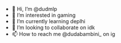 - 👋 Hi, I’m @dudmlp
- 👀 I’m interested in gaming
- 🌱 I’m currently learning deplhi
- 💞️ I’m looking to collaborate on idk
- 📫 How to reach me @dudabambini_ on ig

<!---
dudmlp/dudmlp is a ✨ special ✨ repository because its `README.md` (this file) appears on your GitHub profile.
You can click the Preview link to take a look at your changes.
--->
